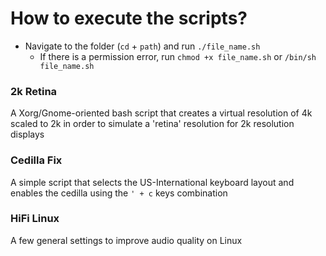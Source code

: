 # How to execute the scripts?

* Navigate to the folder (`cd` + `path`) and run `./file_name.sh`
  * If there is a permission error, run `chmod +x file_name.sh` or `/bin/sh file_name.sh`


###  2k Retina

   A Xorg/Gnome-oriented bash script that creates a virtual resolution of 4k scaled to 2k in order to simulate a 'retina' resolution for 2k resolution displays
  

###  Cedilla Fix

   A simple script that selects the US-International keyboard layout and enables the cedilla using the ```' + c``` keys combination
   
   
### HiFi Linux

   A few general settings to improve audio quality on Linux
   

   

